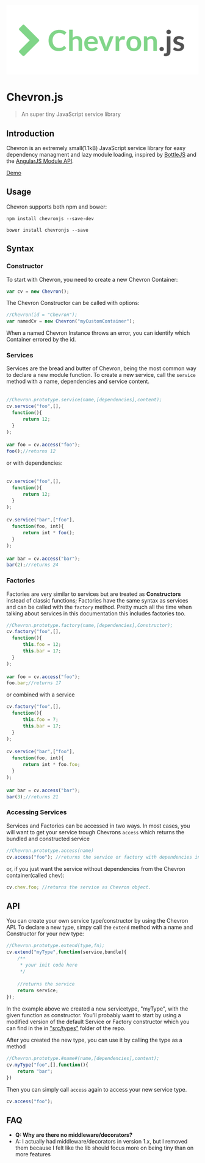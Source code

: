 ![ChevronJS](./logo.png)

# Chevron.js

> An super tiny JavaScript service library

## Introduction

Chevron is an extremely small(1.1kB) JavaScript service library for easy dependency managment and lazy module loading, inspired by [BottleJS](https://github.com/young-steveo/bottlejs) and the [AngularJS Module API](https://docs.angularjs.org/api/ng/type/angular.Module).

[Demo](http://codepen.io/FelixRilling/pen/AXgydJ)

## Usage

Chevron supports both npm and bower:

```shell
npm install chevronjs --save-dev
```

```shell
bower install chevronjs --save
```

## Syntax

### Constructor

To start with Chevron, you need to create a new Chevron Container:

```javascript
var cv = new Chevron();
```

The Chevron Constructor can be called with options:

```javascript
//Chevron(id = "Chevron");
var namedCv = new Chevron("myCustomContainer");
```

When a named Chevron Instance throws an error, you can identify which Container errored by the id.

### Services

Services are the bread and butter of Chevron, being the most common way to declare a new module function. To create a new service, call the `service` method with a name, dependencies and service content.

```javascript

//Chevron.prototype.service(name,[dependencies],content);
cv.service("foo",[],
  function(){
      return 12;
  }
);

var foo = cv.access("foo");
foo();//returns 12
```

or with dependencies:

```javascript

cv.service("foo",[],
  function(){
      return 12;
  }
);

cv.service("bar",["foo"],
  function(foo, int){
      return int * foo();
  }
);

var bar = cv.access("bar");
bar(2);//returns 24
```

### Factories

Factories are very similar to services but are treated as **Constructors** instead of classic functions; Factories have the same syntax as services and can be called with the `factory` method. Pretty much all the time when talking about services in this documentation this includes factories too.

```javascript
//Chevron.prototype.factory(name,[dependencies],Constructor);
cv.factory("foo",[],
  function(){
      this.foo = 12;
      this.bar = 17;
  }
);

var foo = cv.access("foo");
foo.bar;//returns 17
```

or combined with a service

```javascript
cv.factory("foo",[],
  function(){
      this.foo = 7;
      this.bar = 17;
  }
);

cv.service("bar",["foo"],
  function(foo, int){
      return int * foo.foo;
  }
);

var bar = cv.access("bar");
bar(3);//returns 21
```

### Accessing Services

Services and Factories can be accessed in two ways. In most cases, you will want to get your service trough Chevrons `access` which returns the bundled and constructed service

```javascript
//Chevron.prototype.access(name)
cv.access("foo"); //returns the service or factory with dependencies injected into arguments
```

or, if you just want the service without dependencies from the Chevron container(called chev):

```javascript
cv.chev.foo; //returns the service as Chevron object.
```

## API

You can create your own service type/constructor by using the Chevron API. To declare a new type, simpy call the `extend` method with a name and Constructor for your new type:

```javascript
//Chevron.prototype.extend(type,fn);
cv.extend("myType",function(service,bundle){
    /**
     * your init code here
     */

    //returns the service
    return service;
});
```

In the example above we created a new servicetype, "myType", with the given function as constructor. You'll probably want to start by using a modified version of the default Service or Factory constructor which you can find in the in ["src/types"](https://github.com/FelixRilling/chevronjs/tree/master/src/types) folder of the repo.

After you created the new type, you can use it by calling the type as a method

```javascript
//Chevron.prototype.#name#(name,[dependencies],content);
cv.myType("foo",[],function(){
    return "bar";
})
```

Then you can simply call `access` again to access your new service type.

```javascript
cv.access("foo");
```

## FAQ

- **Q: Why are there no middleware/decorators?**
- A: I actually had middleware/decorators in version 1.x, but I removed them because I felt like the lib should focus more on being tiny than on more features
